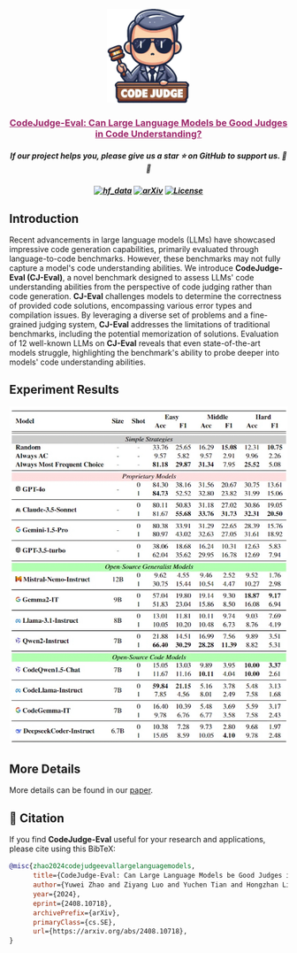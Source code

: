 <p align="center">
    <img src="logo.png" width="150" style="margin-bottom: 0.2;"/>
<p>

<h3 align="center"><a href="https://arxiv.org/abs/2408.10718" style="color:#9C276A">
CodeJudge-Eval:  Can Large Language Models be Good Judges in Code Understanding?</a></h3>
<h5 align="center"> If our project helps you, please give us a star ⭐ on GitHub to support us. 🙏🙏 </h2>

<h5 align="center">

[![hf_data](https://img.shields.io/badge/🤗-Datasets-9C276A.svg)](https://huggingface.co/datasets/CodeResearch/CodeJudge-Eval)
[![arXiv](https://img.shields.io/badge/Arxiv-2408.10718-AD1C18.svg?logo=arXiv)](https://arxiv.org/abs/2408.10718)
[![License](https://img.shields.io/badge/License-MIT-yellow)](https://github.com/CodeLLM-Research/CodeJudge-Eval/LICENSE.txt) 

</h5>

## Introduction

Recent advancements in large language models (LLMs) have showcased impressive code generation capabilities, primarily evaluated through language-to-code benchmarks. However, these benchmarks may not fully capture a model's code understanding abilities. We introduce **CodeJudge-Eval (CJ-Eval)**, a novel benchmark designed to assess LLMs' code understanding abilities from the perspective of code judging rather than code generation. **CJ-Eval** challenges models to determine the correctness of provided code solutions, encompassing various error types and compilation issues. By leveraging a diverse set of problems and a fine-grained judging system, **CJ-Eval** addresses the limitations of traditional benchmarks, including the potential memorization of solutions. Evaluation of 12 well-known LLMs on **CJ-Eval** reveals that even state-of-the-art models struggle, highlighting the benchmark's ability to probe deeper into models' code understanding abilities.

## Experiment Results

<p align="center">
    <img src="experiments.png" width="1550" style="margin-bottom: 0.2;"/>
<p>

## More Details

More details can be found in our [paper](https://arxiv.org/abs/2408.10718).

## 📑 Citation

If you find **CodeJudge-Eval** useful for your research and applications, please cite using this BibTeX:
```bibtex
@misc{zhao2024codejudgeevallargelanguagemodels,
      title={CodeJudge-Eval: Can Large Language Models be Good Judges in Code Understanding?}, 
      author={Yuwei Zhao and Ziyang Luo and Yuchen Tian and Hongzhan Lin and Weixiang Yan and Annan Li and Jing Ma},
      year={2024},
      eprint={2408.10718},
      archivePrefix={arXiv},
      primaryClass={cs.SE},
      url={https://arxiv.org/abs/2408.10718}, 
}
```

